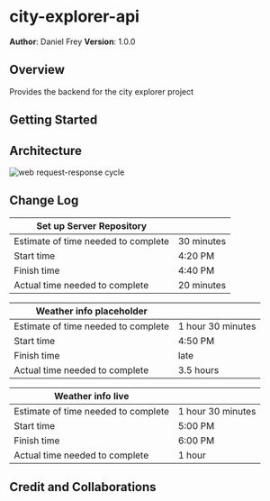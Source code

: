 # city-explorer-api

**Author**: Daniel Frey
**Version**: 1.0.0

## Overview

Provides the backend for the city explorer project

## Getting Started
<!-- What are the steps that a user must take in order to build this app on their own machine and get it running? -->

## Architecture
<!-- Provide a detailed description of the application design. What technologies (languages, libraries, etc) you're using, and any other relevant design information. -->
![web request-response cycle](https://drive.google.com/file/d/1h7qL_9B9WuB9aYEv0g7KfYmfX1qStBri/view?usp=sharing)

## Change Log
<!-- Use this area to document the iterative changes made to your application as each feature is successfully implemented. Use time stamps. Here's an example:

01-01-2001 4:59pm - Application now has a fully-functional express server, with a GET route for the location resource. -->

|Set up Server Repository||
|---|---|
|Estimate of time needed to complete|30 minutes|
|Start time|4:20 PM|
|Finish time|4:40 PM|
|Actual time needed to complete|20 minutes|

|Weather info placeholder||
|---|---|
|Estimate of time needed to complete|1 hour 30 minutes|
|Start time|4:50 PM|
|Finish time|late|
|Actual time needed to complete|3.5 hours|

|Weather info live||
|---|---|
|Estimate of time needed to complete|1 hour 30 minutes|
|Start time|5:00 PM|
|Finish time|6:00 PM|
|Actual time needed to complete|1 hour|

## Credit and Collaborations
<!-- Give credit (and a link) to other people or resources that helped you build this application. -->
